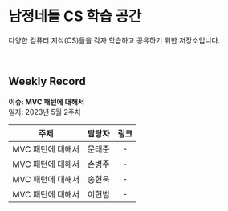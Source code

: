 # 남정네들 CS 학습 공간
다양한 컴퓨터 지식(CS)들을 각자 학습하고 공유하기 위한 저장소입니다.

<br>

## Weekly Record

**이슈: MVC 패턴에 대해서**
<br>
일자: 2023년 5월 2주차

|주제|담당자|링크|
|:---:|:---:|:---:|
|MVC 패턴에 대해서|문태준|-|
|MVC 패턴에 대해서|손병주|-|
|MVC 패턴에 대해서|송헌욱|-|
|MVC 패턴에 대해서|이현범|-|
